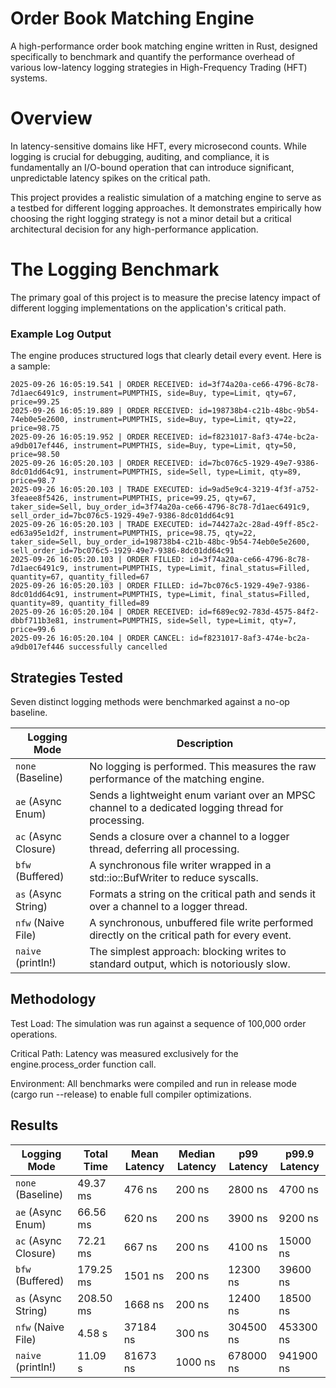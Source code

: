 # Order Book Matching Engine
A high-performance order book matching engine written in Rust, designed specifically to benchmark and quantify the performance overhead of various low-latency logging strategies in High-Frequency Trading (HFT) systems.

# Overview
In latency-sensitive domains like HFT, every microsecond counts. While logging is crucial for debugging, auditing, and compliance, it is fundamentally an I/O-bound operation that can introduce significant, unpredictable latency spikes on the critical path.

This project provides a realistic simulation of a matching engine to serve as a testbed for different logging approaches. It demonstrates empirically how choosing the right logging strategy is not a minor detail but a critical architectural decision for any high-performance application.

# The Logging Benchmark
The primary goal of this project is to measure the precise latency impact of different logging implementations on the application's critical path.

### Example Log Output
The engine produces structured logs that clearly detail every event. Here is a sample:

```text
2025-09-26 16:05:19.541 | ORDER RECEIVED: id=3f74a20a-ce66-4796-8c78-7d1aec6491c9, instrument=PUMPTHIS, side=Buy, type=Limit, qty=67, price=99.25
2025-09-26 16:05:19.889 | ORDER RECEIVED: id=198738b4-c21b-48bc-9b54-74eb0e5e2600, instrument=PUMPTHIS, side=Buy, type=Limit, qty=22, price=98.75
2025-09-26 16:05:19.952 | ORDER RECEIVED: id=f8231017-8af3-474e-bc2a-a9db017ef446, instrument=PUMPTHIS, side=Buy, type=Limit, qty=50, price=98.50
2025-09-26 16:05:20.103 | ORDER RECEIVED: id=7bc076c5-1929-49e7-9386-8dc01dd64c91, instrument=PUMPTHIS, side=Sell, type=Limit, qty=89, price=98.7
2025-09-26 16:05:20.103 | TRADE EXECUTED: id=9ad5e9c4-3219-4f3f-a752-3feaee8f5426, instrument=PUMPTHIS, price=99.25, qty=67, taker_side=Sell, buy_order_id=3f74a20a-ce66-4796-8c78-7d1aec6491c9, sell_order_id=7bc076c5-1929-49e7-9386-8dc01dd64c91
2025-09-26 16:05:20.103 | TRADE EXECUTED: id=74427a2c-28ad-49ff-85c2-ed63a95e1d2f, instrument=PUMPTHIS, price=98.75, qty=22, taker_side=Sell, buy_order_id=198738b4-c21b-48bc-9b54-74eb0e5e2600, sell_order_id=7bc076c5-1929-49e7-9386-8dc01dd64c91
2025-09-26 16:05:20.103 | ORDER FILLED: id=3f74a20a-ce66-4796-8c78-7d1aec6491c9, instrument=PUMPTHIS, type=Limit, final_status=Filled, quantity=67, quantity_filled=67
2025-09-26 16:05:20.103 | ORDER FILLED: id=7bc076c5-1929-49e7-9386-8dc01dd64c91, instrument=PUMPTHIS, type=Limit, final_status=Filled, quantity=89, quantity_filled=89
2025-09-26 16:05:20.104 | ORDER RECEIVED: id=f689ec92-783d-4575-84f2-dbbf711b3e81, instrument=PUMPTHIS, side=Sell, type=Limit, qty=7, price=99.6
2025-09-26 16:05:20.104 | ORDER CANCEL: id=f8231017-8af3-474e-bc2a-a9db017ef446 successfully cancelled
```

## Strategies Tested
Seven distinct logging methods were benchmarked against a no-op baseline.

| Logging Mode | Description | 
| ----- | ----- | 
| `none` (Baseline) | No logging is performed. This measures the raw performance of the matching engine. | 
| `ae` (Async Enum) | Sends a lightweight enum variant over an MPSC channel to a dedicated logging thread for processing. | 
| `ac` (Async Closure) | Sends a closure over a channel to a logger thread, deferring all processing. | 
| `bfw` (Buffered) | A synchronous file writer wrapped in a std::io::BufWriter to reduce syscalls. | 
| `as` (Async String) | Formats a string on the critical path and sends it over a channel to a logger thread. | 
| `nfw` (Naive File) | A synchronous, unbuffered file write performed directly on the critical path for every event. | 
| `naive` (println!) | The simplest approach: blocking writes to standard output, which is notoriously slow. | 

## Methodology
Test Load: The simulation was run against a sequence of 100,000 order operations.

Critical Path: Latency was measured exclusively for the engine.process_order function call.

Environment: All benchmarks were compiled and run in release mode (cargo run --release) to enable full compiler optimizations.

## Results

| Logging Mode | Total Time | Mean Latency  | Median Latency | p99 Latency | p99.9 Latency | 
| ----- | ----- | ----- | ----- | ----- | ----- | 
| `none` (Baseline) | 49.37 ms | 476 ns | 200 ns | 2800 ns | 4700 ns | 
| `ae` (Async Enum) | 66.56 ms | 620 ns | 200 ns | 3900 ns| 9200 ns | 
| `ac` (Async Closure) | 72.21 ms | 667 ns | 200 ns | 4100 ns | 15000 ns | 
| `bfw` (Buffered) | 179.25 ms | 1501 ns | 200 ns | 12300 ns | 39600 ns | 
| `as` (Async String) | 208.50 ms | 1668 ns | 200 ns | 12400 ns | 18500 ns | 
| `nfw` (Naive File) | 4.58 s | 37184 ns | 300 ns | 304500 ns | 453300 ns | 
| `naive` (println!) | 11.09 s | 81673 ns | 1000 ns | 678000 ns | 941900 ns | 
